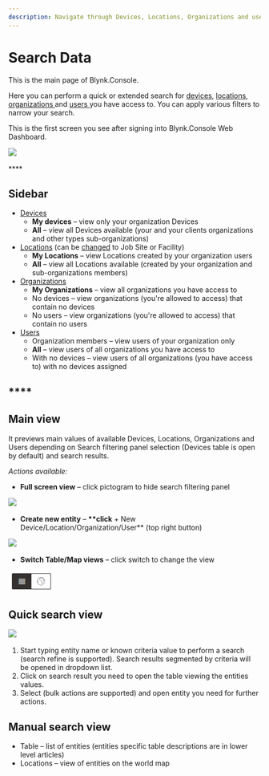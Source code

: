 ```yaml
---
description: Navigate through Devices, Locations, Organizations and users in one place.
---
```


# Search Data

This is the main page of Blynk.Console.

Here you can perform a quick or extended search for [devices](devices/), [locations](locations/), [organizations ](https://github.com/blynkkk/docs/tree/2dc305739ee5d42b5fd9d7af9c9d6c057276a5fe/blynk.console/organizations/README.md)and [users ](users/)you have access to. You can apply various filters to narrow your search.

This is the first screen you see after signing into Blynk.Console Web Dashboard.

![](https://user-images.githubusercontent.com/72824404/120620602-ce7d6f00-c465-11eb-9ae7-437a9cf6f6fa.png)

\*\*\*\*

## **Sidebar**

* [Devices](devices/)
  * **My devices** – view only your organization Devices
  * **All** – view all Devices available (your and your clients organizations and other types sub-organizations)&#x20;
* [Locations](locations/) (can be [changed](settings/application-settings/general.md) to Job Site or Facility)
  * **My Locations** – view Locations created by your organization users
  * **All** – view all Locations available (created by your organization and sub-organizations members)
* [Organizations](https://github.com/blynkkk/docs/tree/273f6f604f1950b945cb81ce478826ccbbc01265/blynk.console/organizations.md)
  * **My Organizations** – view all organizations you have access to
  * No devices – view organizations (you're allowed to access) that contain no devices
  * No users – view organizations (you're allowed to access) that contain no users
* [Users](users/)
  * Organization members – view users of your organization only
  * **All** – view users of all organizations you have access to
  * With no devices – view users of all organizations (you have access to) with no devices assigned

## \*\*\*\*

## **Main view**

It previews main values of available Devices, Locations, Organizations and Users depending on Search filtering panel selection (Devices table is open by default) and search results.

_Actions available:_

* **Full screen view** – click pictogram to hide search filtering panel&#x20;

![](<../.gitbook/assets/full\_screen (1).png>)

* **Create new entity** – **\*\*click** + New Device/Location/Organization/User\*\* (top right button)

![](../.gitbook/assets/new\_entity.gif)

* **Switch Table/Map views** – click switch to change the view&#x20;

![](../.gitbook/assets/table-map.png)

## **Quick search view**

![](../.gitbook/assets/quick-search.gif)

1. Start typing entity name or known criteria value to perform a search (search refine is supported). Search results segmented by criteria will be opened in dropdown list.
2. Click on search result you need to open the table viewing the entities values.
3. Select (bulk actions are supported) and open entity you need for further actions. &#x20;

## Manual search view

* Table – list of entities (entities specific table descriptions are in lower level articles)&#x20;
* Locations – view of entities on the world map
